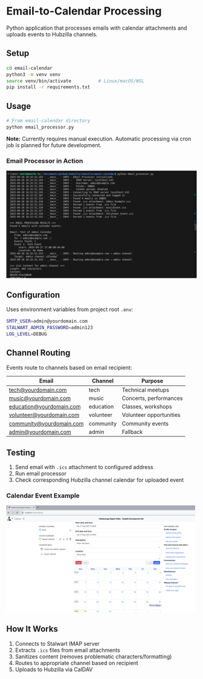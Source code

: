 # Email-to-Calendar Processing

Python application that processes emails with calendar attachments and uploads events to Hubzilla channels.

## Setup
```bash
cd email-calendar
python3 -m venv venv
source venv/bin/activate          # Linux/macOS/WSL
pip install -r requirements.txt
```

## Usage
```bash
# From email-calendar directory
python email_processor.py
```
**Note:** Currently requires manual execution. Automatic processing via cron job is planned for future development.

### Email Processor in Action
[<img src="screenshots/email_processor.png" width="600" alt="Email Processor Script Running"/>](screenshots/email_processor.png)

## Configuration
Uses environment variables from project root `.env`:
```bash
SMTP_USER=admin@yourdomain.com
STALWART_ADMIN_PASSWORD=admin123
LOG_LEVEL=DEBUG
```

## Channel Routing
Events route to channels based on email recipient:

| Email | Channel | Purpose |
|-------|---------|---------|
| tech@yourdomain.com | tech | Technical meetups |
| music@yourdomain.com | music | Concerts, performances |
| education@yourdomain.com | education | Classes, workshops |
| volunteer@yourdomain.com | volunteer | Volunteer opportunities |
| community@yourdomain.com | community | Community events |
| admin@yourdomain.com | admin | Fallback |


## Testing
1. Send email with `.ics` attachment to configured address
2. Run email processor
3. Check corresponding Hubzilla channel calendar for uploaded event

### Calendar Event Example
[<img src="screenshots/CalendarExample.png" width="500" alt="Hubzilla Calendar with Imported Events"/>](screenshots/CalendarExample.png)

## How It Works
1. Connects to Stalwart IMAP server
2. Extracts `.ics` files from email attachments
3. Sanitizes content (removes problematic characters/formatting)
4. Routes to appropriate channel based on recipient
5. Uploads to Hubzilla via CalDAV
